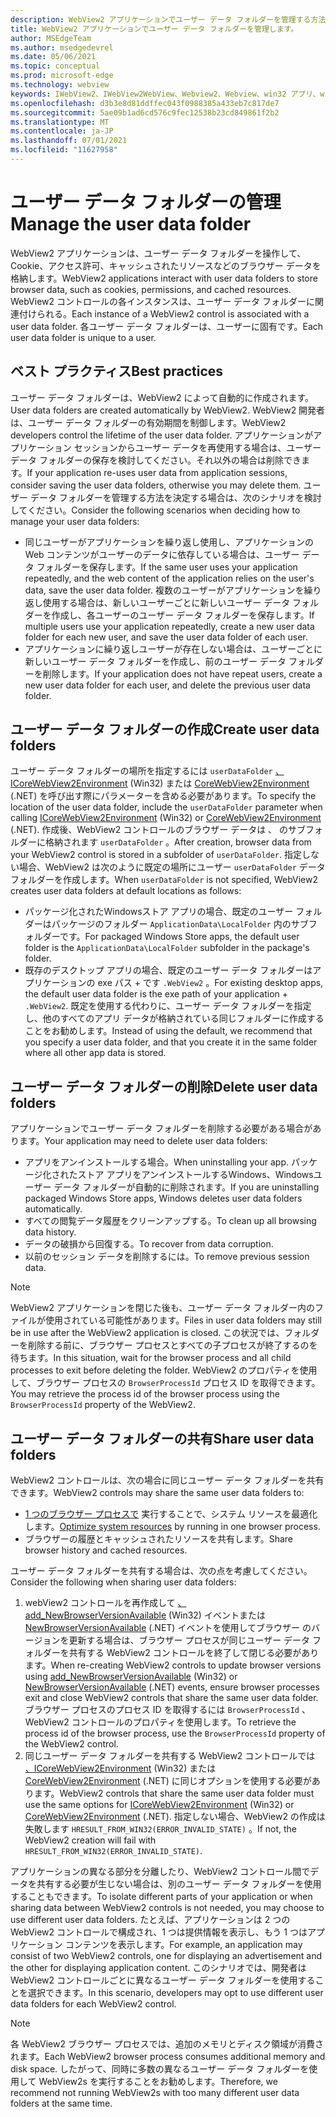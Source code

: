 ```yaml
---
description: WebView2 アプリケーションでユーザー データ フォルダーを管理する方法について説明します。
title: WebView2 アプリケーションでユーザー データ フォルダーを管理します。
author: MSEdgeTeam
ms.author: msedgedevrel
ms.date: 05/06/2021
ms.topic: conceptual
ms.prod: microsoft-edge
ms.technology: webview
keywords: IWebView2、IWebView2WebView、Webview2、Webview、win32 アプリ、win32、edge、ICoreWebView2、ICoreWebView2Host、ブラウザー コントロール、エッジ html、ユーザー データ フォルダー
ms.openlocfilehash: d3b3e8d81ddffec043f0988385a433eb7c817de7
ms.sourcegitcommit: 5ae09b1ad6cd576c9fec12538b23cd849861f2b2
ms.translationtype: MT
ms.contentlocale: ja-JP
ms.lasthandoff: 07/01/2021
ms.locfileid: "11627958"
---
```

# <a name="manage-the-user-data-folder"></a><span data-ttu-id="dec09-104">ユーザー データ フォルダーの管理</span><span class="sxs-lookup"><span data-stu-id="dec09-104">Manage the user data folder</span></span>  

<span data-ttu-id="dec09-105">WebView2 アプリケーションは、ユーザー データ フォルダーを操作して、Cookie、アクセス許可、キャッシュされたリソースなどのブラウザー データを格納します。</span><span class="sxs-lookup"><span data-stu-id="dec09-105">WebView2 applications interact with user data folders to store browser data, such as cookies, permissions, and cached resources.</span></span>  <span data-ttu-id="dec09-106">WebView2 コントロールの各インスタンスは、ユーザー データ フォルダーに関連付けられる。</span><span class="sxs-lookup"><span data-stu-id="dec09-106">Each instance of a WebView2 control is associated with a user data folder.</span></span>  <span data-ttu-id="dec09-107">各ユーザー データ フォルダーは、ユーザーに固有です。</span><span class="sxs-lookup"><span data-stu-id="dec09-107">Each user data folder is unique to a user.</span></span>  

## <a name="best-practices"></a><span data-ttu-id="dec09-108">ベスト プラクティス</span><span class="sxs-lookup"><span data-stu-id="dec09-108">Best practices</span></span>  

<span data-ttu-id="dec09-109">ユーザー データ フォルダーは、WebView2 によって自動的に作成されます。</span><span class="sxs-lookup"><span data-stu-id="dec09-109">User data folders are created automatically by WebView2.</span></span>  <span data-ttu-id="dec09-110">WebView2 開発者は、ユーザー データ フォルダーの有効期間を制御します。</span><span class="sxs-lookup"><span data-stu-id="dec09-110">WebView2 developers control the lifetime of the user data folder.</span></span>  <span data-ttu-id="dec09-111">アプリケーションがアプリケーション セッションからユーザー データを再使用する場合は、ユーザー データ フォルダーの保存を検討してください。それ以外の場合は削除できます。</span><span class="sxs-lookup"><span data-stu-id="dec09-111">If your application re-uses user data from application sessions, consider saving the user data folders, otherwise you may delete them.</span></span>  <span data-ttu-id="dec09-112">ユーザー データ フォルダーを管理する方法を決定する場合は、次のシナリオを検討してください。</span><span class="sxs-lookup"><span data-stu-id="dec09-112">Consider the following scenarios when deciding how to manage your user data folders:</span></span>  

*   <span data-ttu-id="dec09-113">同じユーザーがアプリケーションを繰り返し使用し、アプリケーションの Web コンテンツがユーザーのデータに依存している場合は、ユーザー データ フォルダーを保存します。</span><span class="sxs-lookup"><span data-stu-id="dec09-113">If the same user uses your application repeatedly, and the web content of the application relies on the user's data, save the user data folder.</span></span>  <span data-ttu-id="dec09-114">複数のユーザーがアプリケーションを繰り返し使用する場合は、新しいユーザーごとに新しいユーザー データ フォルダーを作成し、各ユーザーのユーザー データ フォルダーを保存します。</span><span class="sxs-lookup"><span data-stu-id="dec09-114">If multiple users use your application repeatedly, create a new user data folder for each new user, and save the user data folder of each user.</span></span>
*   <span data-ttu-id="dec09-115">アプリケーションに繰り返しユーザーが存在しない場合は、ユーザーごとに新しいユーザー データ フォルダーを作成し、前のユーザー データ フォルダーを削除します。</span><span class="sxs-lookup"><span data-stu-id="dec09-115">If your application does not have repeat users, create a new user data folder for each user, and delete the previous user data folder.</span></span>  
    
## <a name="create-user-data-folders"></a><span data-ttu-id="dec09-116">ユーザー データ フォルダーの作成</span><span class="sxs-lookup"><span data-stu-id="dec09-116">Create user data folders</span></span>  

<span data-ttu-id="dec09-117">ユーザー データ フォルダーの場所を指定するには `userDataFolder` [、ICoreWebView2Environment](/microsoft-edge/webview2/reference/win32/icorewebview2environment) \(Win32\) または [CoreWebView2Environment](/dotnet/api/microsoft.web.webview2.core.corewebview2environment) \(.NET\) を呼び出す際にパラメーターを含める必要があります。</span><span class="sxs-lookup"><span data-stu-id="dec09-117">To specify the location of the user data folder, include the `userDataFolder` parameter when calling [ICoreWebView2Environment](/microsoft-edge/webview2/reference/win32/icorewebview2environment) \(Win32\) or [CoreWebView2Environment](/dotnet/api/microsoft.web.webview2.core.corewebview2environment) \(.NET\).</span></span>  <span data-ttu-id="dec09-118">作成後、WebView2 コントロールのブラウザー データは 、 のサブフォルダーに格納されます `userDataFolder` 。</span><span class="sxs-lookup"><span data-stu-id="dec09-118">After creation, browser data from your WebView2 control is stored in a subfolder of `userDataFolder`.</span></span>  <span data-ttu-id="dec09-119">指定しない場合、WebView2 は次のように既定の場所にユーザー `userDataFolder` データ フォルダーを作成します。</span><span class="sxs-lookup"><span data-stu-id="dec09-119">When `userDataFolder` is not specified, WebView2 creates user data folders at default locations as follows:</span></span>  

*   <span data-ttu-id="dec09-120">パッケージ化されたWindowsストア アプリの場合、既定のユーザー フォルダーはパッケージのフォルダー `ApplicationData\LocalFolder` 内のサブフォルダーです。</span><span class="sxs-lookup"><span data-stu-id="dec09-120">For packaged Windows Store apps, the default user folder is the `ApplicationData\LocalFolder` subfolder in the package's  folder.</span></span>  
*   <span data-ttu-id="dec09-121">既存のデスクトップ アプリの場合、既定のユーザー データ フォルダーはアプリケーションの exe パス + です `.WebView2` 。</span><span class="sxs-lookup"><span data-stu-id="dec09-121">For existing desktop apps, the default user data folder is the exe path of your application + `.WebView2`.</span></span>  <span data-ttu-id="dec09-122">既定を使用する代わりに、ユーザー データ フォルダーを指定し、他のすべてのアプリ データが格納されている同じフォルダーに作成することをお勧めします。</span><span class="sxs-lookup"><span data-stu-id="dec09-122">Instead of using the default, we recommend that you specify a user data folder, and that you create it in the same folder where all other app data is stored.</span></span>  
    
## <a name="delete-user-data-folders"></a><span data-ttu-id="dec09-123">ユーザー データ フォルダーの削除</span><span class="sxs-lookup"><span data-stu-id="dec09-123">Delete user data folders</span></span>  

<span data-ttu-id="dec09-124">アプリケーションでユーザー データ フォルダーを削除する必要がある場合があります。</span><span class="sxs-lookup"><span data-stu-id="dec09-124">Your application may need to delete user data folders:</span></span>  

*   <span data-ttu-id="dec09-125">アプリをアンインストールする場合。</span><span class="sxs-lookup"><span data-stu-id="dec09-125">When uninstalling your app.</span></span>  <span data-ttu-id="dec09-126">パッケージ化されたストア アプリをアンインストールするWindows、Windowsユーザー データ フォルダーが自動的に削除されます。</span><span class="sxs-lookup"><span data-stu-id="dec09-126">If you are uninstalling packaged Windows Store apps, Windows deletes user data folders automatically.</span></span>  
*   <span data-ttu-id="dec09-127">すべての閲覧データ履歴をクリーンアップする。</span><span class="sxs-lookup"><span data-stu-id="dec09-127">To clean up all browsing data history.</span></span>  
*   <span data-ttu-id="dec09-128">データの破損から回復する。</span><span class="sxs-lookup"><span data-stu-id="dec09-128">To recover from data corruption.</span></span>  
*   <span data-ttu-id="dec09-129">以前のセッション データを削除するには。</span><span class="sxs-lookup"><span data-stu-id="dec09-129">To remove previous session data.</span></span>  
    
> [!NOTE]
> <span data-ttu-id="dec09-130">WebView2 アプリケーションを閉じた後も、ユーザー データ フォルダー内のファイルが使用されている可能性があります。</span><span class="sxs-lookup"><span data-stu-id="dec09-130">Files in user data folders may still be in use after the WebView2 application is closed.</span></span>  <span data-ttu-id="dec09-131">この状況では、フォルダーを削除する前に、ブラウザー プロセスとすべての子プロセスが終了するのを待ちます。</span><span class="sxs-lookup"><span data-stu-id="dec09-131">In this situation, wait for the browser process and all child processes to exit before deleting the folder.</span></span>  <span data-ttu-id="dec09-132">WebView2 のプロパティを使用して、ブラウザー プロセスの `BrowserProcessId` プロセス ID を取得できます。</span><span class="sxs-lookup"><span data-stu-id="dec09-132">You may retrieve the process id of the browser process using the `BrowserProcessId` property of the WebView2.</span></span>  

## <a name="share-user-data-folders"></a><span data-ttu-id="dec09-133">ユーザー データ フォルダーの共有</span><span class="sxs-lookup"><span data-stu-id="dec09-133">Share user data folders</span></span>  

<span data-ttu-id="dec09-134">WebView2 コントロールは、次の場合に同じユーザー データ フォルダーを共有できます。</span><span class="sxs-lookup"><span data-stu-id="dec09-134">WebView2 controls may share the same user data folders to:</span></span>  

*   <span data-ttu-id="dec09-135">[1 つのブラウザー プロセスで](../concepts/process-model.md) 実行することで、システム リソースを最適化します。</span><span class="sxs-lookup"><span data-stu-id="dec09-135">[Optimize system resources](../concepts/process-model.md) by running in one browser process.</span></span>  
*   <span data-ttu-id="dec09-136">ブラウザーの履歴とキャッシュされたリソースを共有します。</span><span class="sxs-lookup"><span data-stu-id="dec09-136">Share browser history and cached resources.</span></span>  
    
<span data-ttu-id="dec09-137">ユーザー データ フォルダーを共有する場合は、次の点を考慮してください。</span><span class="sxs-lookup"><span data-stu-id="dec09-137">Consider the following when sharing user data folders:</span></span>  

1.  <span data-ttu-id="dec09-138">webView2 コントロールを再作成して [、add_NewBrowserVersionAvailable](/microsoft-edge/webview2/reference/win32/icorewebview2environment#add_newbrowserversionavailable) \(Win32\) イベントまたは [NewBrowserVersionAvailable](/dotnet/api/microsoft.web.webview2.core.corewebview2environment.newbrowserversionavailable) \(.NET\) イベントを使用してブラウザー のバージョンを更新する場合は、ブラウザー プロセスが同じユーザー データ フォルダーを共有する WebView2 コントロールを終了して閉じる必要があります。</span><span class="sxs-lookup"><span data-stu-id="dec09-138">When re-creating WebView2 controls to update browser versions using [add_NewBrowserVersionAvailable](/microsoft-edge/webview2/reference/win32/icorewebview2environment#add_newbrowserversionavailable) \(Win32\) or [NewBrowserVersionAvailable](/dotnet/api/microsoft.web.webview2.core.corewebview2environment.newbrowserversionavailable) \(.NET\) events, ensure browser processes exit and close WebView2 controls that share the same user data folder.</span></span>  <span data-ttu-id="dec09-139">ブラウザー プロセスのプロセス ID を取得するには `BrowserProcessId` 、WebView2 コントロールのプロパティを使用します。</span><span class="sxs-lookup"><span data-stu-id="dec09-139">To retrieve the process id of the browser process, use the `BrowserProcessId` property of the WebView2 control.</span></span>  
1.  <span data-ttu-id="dec09-140">同じユーザー データ フォルダーを共有する WebView2 コントロールでは [、ICoreWebView2Environment](/microsoft-edge/webview2/reference/win32/icorewebview2environment) \(Win32\) または [CoreWebView2Environment](/dotnet/api/microsoft.web.webview2.core.corewebview2environment) \(.NET\) に同じオプションを使用する必要があります。</span><span class="sxs-lookup"><span data-stu-id="dec09-140">WebView2 controls that share the same user data folder must use the same options for [ICoreWebView2Environment](/microsoft-edge/webview2/reference/win32/icorewebview2environment) \(Win32\) or [CoreWebView2Environment](/dotnet/api/microsoft.web.webview2.core.corewebview2environment) \(.NET\).</span></span>  <span data-ttu-id="dec09-141">指定しない場合、WebView2 の作成は失敗します `HRESULT_FROM_WIN32(ERROR_INVALID_STATE)` 。</span><span class="sxs-lookup"><span data-stu-id="dec09-141">If not, the WebView2 creation will fail with `HRESULT_FROM_WIN32(ERROR_INVALID_STATE)`.</span></span>  
    
<span data-ttu-id="dec09-142">アプリケーションの異なる部分を分離したり、WebView2 コントロール間でデータを共有する必要が生じない場合は、別のユーザー データ フォルダーを使用することもできます。</span><span class="sxs-lookup"><span data-stu-id="dec09-142">To isolate different parts of your application or when sharing data between WebView2 controls is not needed, you may choose to use different user data folders.</span></span>  <span data-ttu-id="dec09-143">たとえば、アプリケーションは 2 つの WebView2 コントロールで構成され、1 つは提供情報を表示し、もう 1 つはアプリケーション コンテンツを表示します。</span><span class="sxs-lookup"><span data-stu-id="dec09-143">For example, an application may consist of two WebView2 controls, one for displaying an advertisement and the other for displaying application content.</span></span>  <span data-ttu-id="dec09-144">このシナリオでは、開発者は WebView2 コントロールごとに異なるユーザー データ フォルダーを使用することを選択できます。</span><span class="sxs-lookup"><span data-stu-id="dec09-144">In this scenario, developers may opt to use different user data folders for each WebView2 control.</span></span>  

> [!NOTE]
> <span data-ttu-id="dec09-145">各 WebView2 ブラウザー プロセスでは、追加のメモリとディスク領域が消費されます。</span><span class="sxs-lookup"><span data-stu-id="dec09-145">Each WebView2 browser process consumes additional memory and disk space.</span></span>  <span data-ttu-id="dec09-146">したがって、同時に多数の異なるユーザー データ フォルダーを使用して WebView2s を実行することをお勧めします。</span><span class="sxs-lookup"><span data-stu-id="dec09-146">Therefore, we recommend not running WebView2s with too many different user data folders at the same time.</span></span>  
